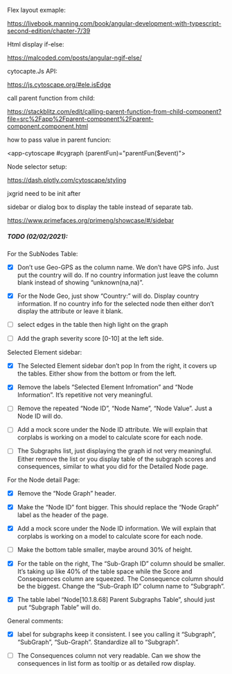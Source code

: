 Flex layout exmaple: 

https://livebook.manning.com/book/angular-development-with-typescript-second-edition/chapter-7/39

Html display if-else: 

https://malcoded.com/posts/angular-ngif-else/

cytocapte.Js API: 

https://js.cytoscape.org/#ele.isEdge



call parent function from child: 

https://stackblitz.com/edit/calling-parent-function-from-child-component?file=src%2Fapp%2Fparent-component%2Fparent-component.component.html

how to pass value in parent funcion:

 <app-cytoscape #cygraph (parentFun)="parentFun($event)"></app-cytoscape>



Node selector setup: 

https://dash.plotly.com/cytoscape/styling



jxgrid need to be init after 



sidebar or dialog box to display the table instead of separate tab.

https://www.primefaces.org/primeng/showcase/#/sidebar



##### TODO (02/02/2021): 

For the SubNodes Table:

- [x] Don’t use Geo-GPS as the column name. We don’t have GPS info. Just put the country will do. If no country information just leave the column blank instead of showing “unknown(na,na)”.
- [x] For the Node Geo, just show “Country:” will do. Display country information. If no country info for the selected node then either don’t display the attribute or leave it blank.
- [ ] select edges in the table then high light on the graph
- [ ] Add the graph severity score [0-10] at the left side.

 

Selected Element sidebar:

- [x] The Selected Element sidebar don’t pop In from the right, it covers up the tables. Either show from the bottom or from the left.
- [x] Remove the labels “Selected Element Infromation” and “Node Information”. It’s repetitive not very meaningful.
- [ ] Remove the repeated “Node ID”, “Node Name”, “Node Value”. Just a Node ID will do.
- [ ] Add a mock score under the Node ID attribute. We will explain that corplabs is working on a model to calculate score for each node.
- [ ] The Subgraphs list, just displaying the graph id not very meaningful. Either remove the list or you display table of the subgraph scores and consequences, similar to what you did for the Detailed Node page.

 

For the Node detail Page:

- [x] Remove the “Node Graph” header.
- [x] Make the “Node ID” font bigger. This should replace the “Node Graph” label as the header of the page.
- [x] Add a mock score under the Node ID information. We will explain that corplabs is working on a model to calculate score for each node.
- [ ] Make the bottom table  smaller, maybe around 30% of height.
- [x] For the table on the right, The “Sub-Graph ID” column should be smaller. It’s taking up like 40% of the table space while the Score and Consequences column are squeezed. The Consequence column should be the biggest. Change the “Sub-Graph ID” column name to “Subgraph”.
- [x] The table label “Node[10.1.8.68] Parent Subgraphs Table”, should just put “Subgraph Table” will do.

 

General comments:

- [x] label for subgraphs keep it consistent. I see you calling it “Subgraph”, “SubGraph”, “Sub-Graph”. Standardize all to “Subgraph”.
- [ ] The Consequences column not very readable. Can we show the consequences in list form as tooltip or as detailed row display.







